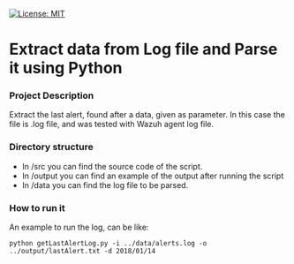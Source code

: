 [![License: MIT](https://img.shields.io/badge/License-MIT-yellow.svg)](https://github.com/rshad/Extract-Information-from-Log-files-using-Python/blob/master/LICENSE)
# Extract data from Log file and Parse it using Python

### Project Description
Extract the last alert, found after a data, given as parameter. In this case the file is .log file, and was tested with Wazuh agent log file.

### Directory structure
* In /src you can find the source code of the script.
* In /output you can find an example of the output after running the script
* In /data you can find the log file to be parsed.

### How to run it
An example to run the log, can be like:
```
python getLastAlertLog.py -i ../data/alerts.log -o ../output/lastAlert.txt -d 2018/01/14
```

